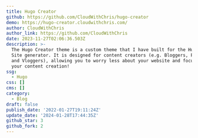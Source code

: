```yaml
---
title: Hugo Creator
github: https://github.com/CloudWithChris/hugo-creator
demo: https://hugo-creator.cloudwithchris.com/
author: CloudWithChris
author_link: https://github.com/CloudWithChris
date: 2023-11-27T02:06:36.503Z
description: >-
  The Hugo Creator theme is a custom theme that I have built for the Hugo Static
  Site generator. It is designed for content creators (e.g. Bloggers, Podcasters
  and Vloggers), allowing you to worry less about your website and focus more on
  your content creation!
ssg:
  - Hugo
css: []
cms: []
category:
  - Blog
draft: false
publish_date: '2022-01-27T19:11:24Z'
update_date: '2024-01-28T17:44:35Z'
github_star: 3
github_fork: 2
---
```

